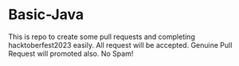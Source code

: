 # Basic-Java
This is repo to create some pull requests and completing hacktoberfest2023 easily. All request will be accepted. Genuine Pull Request will promoted also. No Spam!
